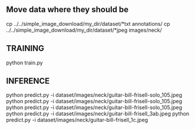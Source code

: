 <!-- https://pyimagesearch.com/2021/11/01/training-an-object-detector-from-scratch-in-pytorch/?utm_source=pocket_mylist -->

## Move data where they should be
cp ../../simple_image_download/my_dir/dataset/*txt annotations/
cp ../../simple_image_download/my_dir/dataset/*jpeg images/neck/

## TRAINING
python train.py

## INFERENCE
python predict.py -i dataset/images/neck/guitar-bill-frisell-solo_105.jpeg
python predict.py -i dataset/images/neck/guitar-bill-frisell-solo_105.jpeg
python predict.py -i dataset/images/neck/guitar-bill-frisell-solo_105.jpeg
python predict.py -i dataset/images/neck/guitar-bill-frisell_3ab.jpeg
python predict.py -i dataset/images/neck/guitar-bill-frisell_1c.jpeg